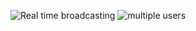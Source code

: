 ![Real time broadcasting](..//home/gh0st/Pictures/ss1.png)
![multiple users](..//home/gh0st/Pictures/ss2.png)